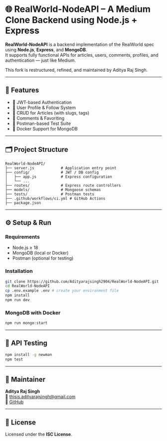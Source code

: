 
# 🌐 RealWorld-NodeAPI – A Medium Clone Backend using Node.js + Express

**RealWorld-NodeAPI** is a backend implementation of the RealWorld spec using **Node.js**, **Express**, and **MongoDB**.  
It supports fully functional APIs for articles, users, comments, profiles, and authentication — just like Medium.

This fork is restructured, refined, and maintained by Aditya Raj Singh.

---

## 🚀 Features

- 🔐 JWT-based Authentication
- 👤 User Profile & Follow System
- 📝 CRUD for Articles (with slugs, tags)
- 💬 Comments & Favoriting
- 🧪 Postman-based Test Suite
- 🐳 Docker Support for MongoDB

---

## 🗂 Project Structure

```
RealWorld-NodeAPI/
├── server.js            # Application entry point
├── config/              # JWT / DB config
│   ├── app.js           # Express configuration
│   └── ...
├── routes/              # Express route controllers
├── models/              # Mongoose schemas
├── tests/               # Postman tests
├── .github/workflows/ci.yml # GitHub Actions
├── package.json
```

---

## ⚙️ Setup & Run

### Requirements

- Node.js ≥ 18
- MongoDB (local or Docker)
- Postman (optional for testing)

### Installation

```bash
git clone https://github.com/Adityarajsingh2904/RealWorld-NodeAPI.git
cd RealWorld-NodeAPI
cp .env.example .env # create your environment file
npm install
npm run dev
```

### MongoDB with Docker

```bash
npm run mongo:start
```

---

## 📮 API Testing

```bash
npm install -g newman
npm test
```

---

## 👤 Maintainer

**Aditya Raj Singh**  
📧 thisis.adityarajsingh@gmail.com  
🔗 [GitHub](https://github.com/Adityarajsingh2904)

---

## 📜 License

Licensed under the **ISC License**.
